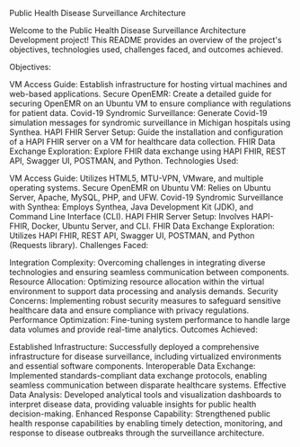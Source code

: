 Public Health Disease Surveillance Architecture


Welcome to the Public Health Disease Surveillance Architecture Development project! This README provides an overview of the project's objectives, technologies used, challenges faced, and outcomes achieved.

Objectives:

VM Access Guide: Establish infrastructure for hosting virtual machines and web-based applications.
Secure OpenEMR: Create a detailed guide for securing OpenEMR on an Ubuntu VM to ensure compliance with regulations for patient data.
Covid-19 Syndromic Surveillance: Generate Covid-19 simulation messages for syndromic surveillance in Michigan hospitals using Synthea.
HAPI FHIR Server Setup: Guide the installation and configuration of a HAPI FHIR server on a VM for healthcare data collection.
FHIR Data Exchange Exploration: Explore FHIR data exchange using HAPI FHIR, REST API, Swagger UI, POSTMAN, and Python.
Technologies Used:

VM Access Guide: Utilizes HTML5, MTU-VPN, VMware, and multiple operating systems.
Secure OpenEMR on Ubuntu VM: Relies on Ubuntu Server, Apache, MySQL, PHP, and UFW.
Covid-19 Syndromic Surveillance with Synthea: Employs Synthea, Java Development Kit (JDK), and Command Line Interface (CLI).
HAPI FHIR Server Setup: Involves HAPI-FHIR, Docker, Ubuntu Server, and CLI.
FHIR Data Exchange Exploration: Utilizes HAPI FHIR, REST API, Swagger UI, POSTMAN, and Python (Requests library).
Challenges Faced:

Integration Complexity: Overcoming challenges in integrating diverse technologies and ensuring seamless communication between components.
Resource Allocation: Optimizing resource allocation within the virtual environment to support data processing and analysis demands.
Security Concerns: Implementing robust security measures to safeguard sensitive healthcare data and ensure compliance with privacy regulations.
Performance Optimization: Fine-tuning system performance to handle large data volumes and provide real-time analytics.
Outcomes Achieved:

Established Infrastructure: Successfully deployed a comprehensive infrastructure for disease surveillance, including virtualized environments and essential software components.
Interoperable Data Exchange: Implemented standards-compliant data exchange protocols, enabling seamless communication between disparate healthcare systems.
Effective Data Analysis: Developed analytical tools and visualization dashboards to interpret disease data, providing valuable insights for public health decision-making.
Enhanced Response Capability: Strengthened public health response capabilities by enabling timely detection, monitoring, and response to disease outbreaks through the surveillance architecture.
